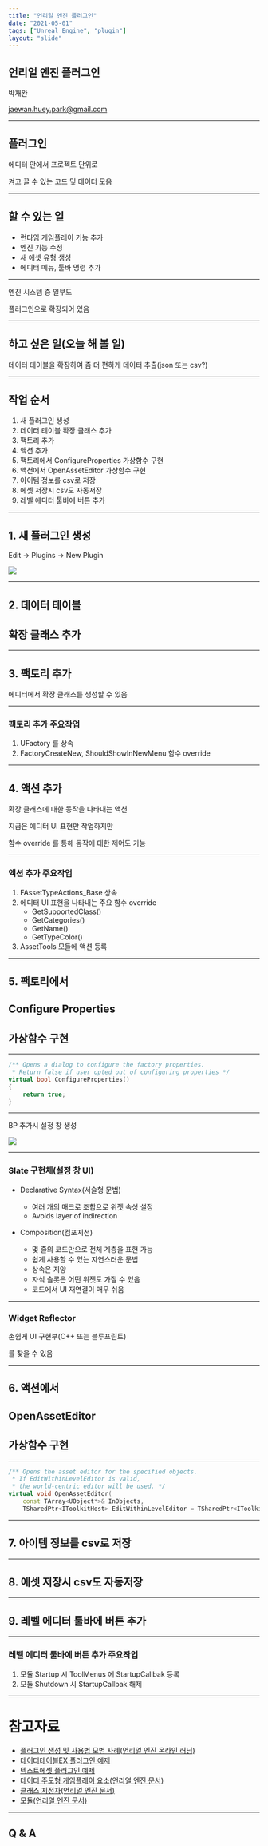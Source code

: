 ```yaml
---
title: "언리얼 엔진 플러그인"
date: "2021-05-01"
tags: ["Unreal Engine", "plugin"]
layout: "slide"
---
```


## 언리얼 엔진 플러그인

박재완

jaewan.huey.park@gmail.com

---

## 플러그인

에디터 안에서 프로젝트 단위로

켜고 끌 수 있는 코드 및 데이터 모음

---

## 할 수 있는 일

- 런타임 게임플레이 기능 추가
- 엔진 기능 수정
- 새 에셋 유형 생성
- 에디터 메뉴, 툴바 명령 추가

---

엔진 시스템 중 일부도

플러그인으로 확장되어 있음

---

## 하고 싶은 일(오늘 해 볼 일)

데이터 테이블을 확장하여 좀 더 편하게 데이터 추출(json 또는 csv?)

---

## 작업 순서

1. 새 플러그인 생성
2. 데이터 테이블 확장 클래스 추가
3. 팩토리 추가
4. 액션 추가
5. 팩토리에서 ConfigureProperties 가상함수 구현
6. 액션에서 OpenAssetEditor 가상함수 구현
7. 아이템 정보를 csv로 저장
8. 에셋 저장시 csv도 자동저장
9. 레벨 에디터 툴바에 버튼 추가

---

## 1. 새 플러그인 생성

Edit -> Plugins -> New Plugin

![](/unreal-engine/plugin/new-plugin.png)

---

## 2. 데이터 테이블

## 확장 클래스 추가

---

## 3. 팩토리 추가

에디터에서 확장 클래스를 생성할 수 있음

---

### 팩토리 추가 주요작업

1. UFactory 를 상속
2. FactoryCreateNew, ShouldShowInNewMenu 함수 override

---

## 4. 액션 추가

확장 클래스에 대한 동작을 나타내는 액션

지금은 에디터 UI 표현만 작업하지만

함수 override 를 통해 동작에 대한 제어도 가능

---

### 액션 추가 주요작업

1. FAssetTypeActions_Base 상속
2. 에디터 UI 표현을 나타내는 주요 함수 override
	- GetSupportedClass()
	- GetCategories()
	- GetName()
	- GetTypeColor()
3. AssetTools 모듈에 액션 등록

---

## 5. 팩토리에서

## Configure Properties

## 가상함수 구현

---

```cpp
/** Opens a dialog to configure the factory properties.
 * Return false if user opted out of configuring properties */
virtual bool ConfigureProperties()
{
	return true;
}
```

---

BP 추가시 설정 창 생성

![](/unreal-engine/plugin/configure-properties.png)

---

### Slate 구현체(설정 창 UI)

- Declarative Syntax(서술형 문법)
	- 여러 개의 매크로 조합으로 위젯 속성 설정
	- Avoids layer of indirection

- Composition(컴포지션)
	- 몇 줄의 코드만으로 전체 계층을 표현 가능
	- 쉽게 사용할 수 있는 자연스러운 문법
	- 상속은 지양
	- 자식 슬롯은 어떤 위젯도 가질 수 있음
	- 코드에서 UI 재연결이 매우 쉬움

---

### Widget Reflector

손쉽게 UI 구현부(C++ 또는 블루프린트)

를 찾을 수 있음

---

## 6. 액션에서

## OpenAssetEditor

## 가상함수 구현

---

```cpp
/** Opens the asset editor for the specified objects.
 * If EditWithinLevelEditor is valid,
 * the world-centric editor will be used. */
virtual void OpenAssetEditor(
	const TArray<UObject*>& InObjects,
	TSharedPtr<IToolkitHost> EditWithinLevelEditor = TSharedPtr<IToolkitHost>() ) = 0;
```

---

## 7. 아이템 정보를 csv로 저장

---

## 8. 에셋 저장시 csv도 자동저장

---

## 9. 레벨 에디터 툴바에 버튼 추가

---

### 레벨 에디터 툴바에 버튼 추가 주요작업

1. 모듈 Startup 시 ToolMenus 에 StartupCallbak 등록
2. 모듈 Shutdown 시 StartupCallbak 해제

---

# 참고자료

- [플러그인 생성 및 사용법 모범 사례(언리얼 엔진 온라인 러닝)](https://learn.unrealengine.com/course/2504895)
- [데이터테이블EX 플러그인 예제](https://github.com/hueypark/ue-plugin-example)
- [텍스트에셋 플러그인 예제](https://github.com/ue4plugins/textasset)
- [데이터 주도형 게임플레이 요소(언리얼 엔진 문서)](https://docs.unrealengine.com/ko/InteractiveExperiences/DataDriven/index.html)
- [클래스 지정자(언리얼 엔진 문서)](https://docs.unrealengine.com/ko/ProgrammingAndScripting/GameplayArchitecture/Classes/Specifiers/index.html)
- [모듈(언리얼 엔진 문서)](https://docs.unrealengine.com/en-US/ProductionPipelines/BuildTools/UnrealBuildTool/ModuleFiles/index.html)

---

## Q & A
